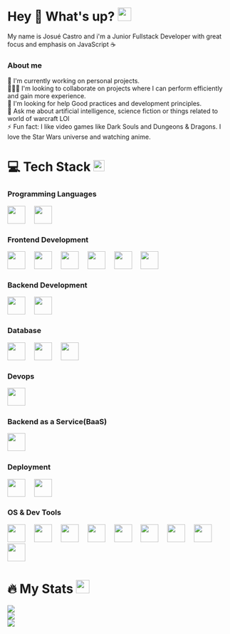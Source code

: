 # Hey 👋 What's up? <img src="https://media.giphy.com/media/WUlplcMpOCEmTGBtBW/giphy.gif" width="30">
My name is Josué Castro and i'm a Junior Fullstack Developer with great focus and emphasis on JavaScript ☕
### About me
🔭 I'm currently working on personal projects.<br>🧑‍🤝‍🧑 I'm looking to collaborate on projects where I can perform efficiently and gain more experience.<br>🤝 I'm looking for help Good practices and development principles.<br>💬 Ask me about artificial intelligence, science fiction or things related to world of warcraft LOl<br>⚡ Fun fact: I like video games like Dark Souls and Dungeons & Dragons. I love the Star Wars universe and watching anime.

# 💻 Tech Stack <img src="https://media2.giphy.com/media/QssGEmpkyEOhBCb7e1/giphy.gif?cid=ecf05e47a0n3gi1bfqntqmob8g9aid1oyj2wr3ds3mg700bl&rid=giphy.gif" width ="25">
### Programming Languages
<div align="left">
  <img src="https://cdn.jsdelivr.net/gh/devicons/devicon@latest/icons/javascript/javascript-original.svg" height="40" /> 
  <img width="12 /">
  <img src="https://cdn.jsdelivr.net/gh/devicons/devicon@latest/icons/typescript/typescript-original.svg" height="40" />
  <img width="12 /">
</div>

### Frontend Development
<div align="left">
  <img src="https://cdn.jsdelivr.net/gh/devicons/devicon@latest/icons/html5/html5-original.svg" height="40" />
  <img width="12 /">
  <img src="https://cdn.jsdelivr.net/gh/devicons/devicon@latest/icons/css3/css3-original.svg" height="40" />
  <img width="12 /">
  <img src="https://cdn.jsdelivr.net/gh/devicons/devicon@latest/icons/bootstrap/bootstrap-original.svg" height="40" /> 
  <img width="12 /">
  <img src="https://cdn.jsdelivr.net/gh/devicons/devicon@latest/icons/materialui/materialui-original.svg" height="40" />
  <img width="12 /">
  <img src="https://cdn.jsdelivr.net/gh/devicons/devicon@latest/icons/react/react-original.svg" height="40" />
  <img width="12 /">
  <img src="https://cdn.jsdelivr.net/gh/devicons/devicon@latest/icons/vitejs/vitejs-original.svg" height="40" />
  <img width="12 /">
</div>

### Backend Development
<div align="left">
  <img src="https://cdn.jsdelivr.net/gh/devicons/devicon@latest/icons/nodejs/nodejs-original.svg" height="40" />
  <img width="12 /">
  <img src="https://cdn.jsdelivr.net/gh/devicons/devicon@latest/icons/express/express-original.svg" height="40"  />
  <img width="12 /">
</div>

### Database
<div align="left">
  <img src="https://cdn.jsdelivr.net/gh/devicons/devicon@latest/icons/mongodb/mongodb-original.svg" height="40" />
  <img width="12 /">
  <img src="https://cdn.jsdelivr.net/gh/devicons/devicon@latest/icons/postgresql/postgresql-original.svg" height="40" />
  <img width="12 /">
  <img src="https://cdn.jsdelivr.net/gh/devicons/devicon@latest/icons/prisma/prisma-original.svg" height="40" />
  <img width="12 /">
</div>

### Devops
<div align="left">
  <img src="https://cdn.jsdelivr.net/gh/devicons/devicon@latest/icons/docker/docker-original.svg" height="40" />
  <img width="12 /">
</div>

### Backend as a Service(BaaS)
<div align="left">
  <img src="https://cdn.jsdelivr.net/gh/devicons/devicon@latest/icons/firebase/firebase-original.svg" height="40" />
  <img width="12 /">
</div>
 
### Deployment
<div align="left">
  <img src="https://cdn.jsdelivr.net/gh/devicons/devicon@latest/icons/netlify/netlify-original.svg"  height="40" />
  <img width="12 /">
  <img src="https://cdn.jsdelivr.net/gh/devicons/devicon@latest/icons/railway/railway-original.svg"  height="40" />
  <img width="12 /">
</div>

### OS & Dev Tools
<div align="left">
  <img src="https://cdn.jsdelivr.net/gh/devicons/devicon@latest/icons/linux/linux-original.svg" height="40" />
  <img width="12 /">
  <img src="https://cdn.jsdelivr.net/gh/devicons/devicon@latest/icons/ubuntu/ubuntu-original.svg" height="40" />
  <img width="12 /">
  <img src="https://cdn.jsdelivr.net/gh/devicons/devicon@latest/icons/bash/bash-original.svg" height="40" />
  <img width="12 /">
  <img src="https://cdn.jsdelivr.net/gh/devicons/devicon@latest/icons/markdown/markdown-original.svg" height="40" />
  <img width="12 /">
  <img src="https://cdn.jsdelivr.net/gh/devicons/devicon@latest/icons/npm/npm-original-wordmark.svg" height="40" />
  <img width="12 /">
  <img src="https://cdn.jsdelivr.net/gh/devicons/devicon@latest/icons/git/git-original.svg" height="40" />
  <img width="12 /">
  <img src="https://cdn.jsdelivr.net/gh/devicons/devicon@latest/icons/github/github-original.svg" height="40" />
  <img width="12 /">
  <img src="https://cdn.jsdelivr.net/gh/devicons/devicon@latest/icons/firefox/firefox-original.svg" height="40" />
  <img width="12 /">
  <img src="https://cdn.jsdelivr.net/gh/devicons/devicon@latest/icons/vscode/vscode-original.svg" height="40" />
  <img width="12 /">
</div>

# 🔥 My Stats <img src="https://media.giphy.com/media/iY8CRBdQXODJSCERIr/giphy.gif" width="30px">
![](https://github-readme-stats.vercel.app/api?username=Aleejandro26&theme=monokai&hide_border=false&include_all_commits=true&count_private=true)<br/>
![](https://github-readme-streak-stats.herokuapp.com/?user=Aleejandro26&theme=monokai&hide_border=false)<br/>
![](https://github-readme-stats.vercel.app/api/top-langs/?username=Aleejandro26&theme=monokai&hide_border=false&include_all_commits=true&count_private=true&layout=compact)
